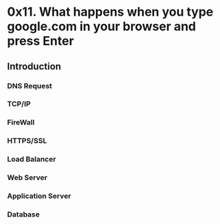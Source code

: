# 0x11. What happens when you type google.com in your browser and press Enter 

## Introduction

### DNS Request

### TCP/IP

### FireWall

### HTTPS/SSL

### Load Balancer

### Web Server

### Application Server

### Database